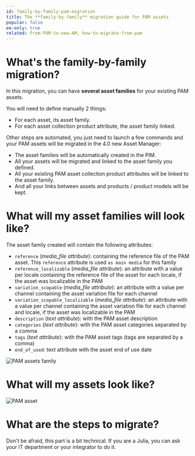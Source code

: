 ```yaml
---
id: family-by-family-pam-migration
title: The **family-by-family** migration guide for PAM assets
popular: false
ee-only: true
related: from-PAM-to-new-AM, how-to-migrate-from-pam
---
```


# What's the family-by-family migration?
In this migration, you can have **several asset families** for your existing PAM assets.

You will need to define manually 2 things:
- For each asset, its asset family.
- For each asset collection product attribute, the asset family linked.

Other steps are automated, you just need to launch a few commands and your PAM assets will be migrated in the 4.0 new Asset Manager:
- The asset families will be automatically created in the PIM.
- All your assets will be migrated and linked to the asset family you defined.
- All your existing PAM asset collection product attributes will be linked to the asset family.
- And all your links between assets and products / product models will be kept.

# What will my asset families will look like?
The asset family created will contain the following attributes:
- `reference` (*media_file attribute*): containing the reference file of the PAM asset. This `reference` attribute is used `as main media` for this family
- `reference_localizable` (*media_file attribute*): an attribute with a value per locale containing the reference file of the asset for each locale, if the asset was localizable in the PAM
- `variation_scopable` (*media_file attribute*): an attribute with a value per channel containing the asset variation file for each channel
- `variation_scopable_localizable` (*media_file attribute*): an attribute with a value per channel containing the asset variation file for each channel and locale, if the asset was localizable in the PAM
- `description` (*text attribute*):  with the PAM asset description
- `categories` (*text attribute*): with the PAM asset categories separated by a comma
- `tags` (*text attribute*): with the PAM asset tags (tags are separated by a comma)
- `end_of_used`: text attribute with the asset end of use date

![PAM assets family](pam-assets-family.png)

# What will my assets look like?

![PAM asset](pam-asset.png)

# What are the steps to migrate?
Don't be afraid, this part is a bit technical. If you are a Julia, you can ask your IT department or your integrator to do it.

<!-- TOREVIEW

## _Step 1_ | Export the PAM assets
First, we need to export your PAM assets with all their data (properties, reference and variation files) in CSV files.
To do so, in the PIM:
1. Run `APP_ENV=prod bin/console pimee:migrate-pam-assets:export-assets /tmp`
2. This command will put the CSV files (`assets.csv` and `asset_variations.csv`) in the `/tmp` folder

## _Step 2_ | Split the PAM assets family by family
Then, as you want to create several asset families for your assets, you need to split the asset files family by family.

## _Step 3_ | Create the API credentials
Then, the API will be used to create the asset family and your assets in the new Asset Manager.
To create the API credentials in the PIM :
1. Run `create-api-credentials`
2. And store the API credentials

## _Step 4_ | Import the PAM assets
To import the PAM assets for each asset family, you can use our dedicated tool `CSVToAsset` with the CSV files for this asset family and the API credentials.
In the CSVToAsset tool, for each asset family:
1. Run `make migration` with the chosen asset family code for your family in the new Asset Manager
2. Run `create asset family`
3. Run `merge 2 CSV files in 1`
4. Run `import assets into the PIM through API`

## _Step 5_ | Migrate the PAM asset collection product attributes
The PAM asset collection product attributes will be linked to one of the family created.
In the PIM, for each PAM asset collection product attribute to migrate:
- Run `migrate-pam-attributes` command with the chosen asset family code and the existing attribute code

## _Step 6_ | Check and test the migration
Yeah, well done, your assets are successfully migrated to the new Asset Manager. But we strongly recommend you to make some checks and tests to verify that everything is ok and discover more our new Asset Manager.

To view all your assets:
1. Go to the `Assets` menu
1. Your asset family will be selected by default and all your assets will automatically appear in the grid
1. You can search for an asset or display an asset by clicking on it
If you want to go further, please read this article [Create and display assets](create-and-display-assets.html).

To view how are structured your asset families:
1. Go the `Assets` menu`
1. Choose an asset family on the left
1. Click on the button `Edit family` at the top right of the grid
1. View the family attributes in `Attributes` tab, you can translate the attributes labels for each locale
1. View the family properties in `Properties` tab, you can translate the family labels for each locale

If you want to go further, please read this article [Manage asset families](manage-asset-families.html)

To view the assets linked to a product:
1. Click on a product on the product grid
1. Click on the `Assets` tab, all the assets linked to this product will be displayed
If you want to go further, please read this article [Work with asset in an asset collection atribute](work-with-assets-in-an-asset-collection-attribute-ee-only.html).

## _Step 6_ | Set transformations (optional)
In the new Asset Manager, transformations are no more mandatory. So if you used before fake transformations (100% or 99%), you don't need anymore to set transformations.

If you were using some real transformations in the PAM, the variations of the assets are migrated during the step 3 but the transformations settings are not migrated.

So you need to set transformations rules in the new Asset Manager.
The transformations are no more defined by channels, there are defined by asst family and you can define until 10 transformations per asset family.
The format is bit different but don't worry, hereafter an example before / after.

To know more about our powerful transformations, please read this article [About the asset transformations](assets-transformation.html). -->

